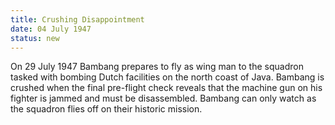 ```yaml
---
title: Crushing Disappointment
date: 04 July 1947 
status: new
---
```


On 29 July 1947 Bambang prepares to fly as wing man to the squadron
tasked with bombing Dutch facilities on the north coast of Java. Bambang
is crushed when the final pre-flight check reveals that the machine gun
on his fighter is jammed and must be disassembled. Bambang can only
watch as the squadron flies off on their historic mission.

